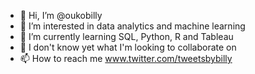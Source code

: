 - 👋 Hi, I’m @oukobilly
- 👀 I’m interested in data analytics and machine learning
- 🌱 I’m currently learning SQL, Python, R and Tableau
- 💞️ I don't know yet what I'm looking to collaborate on
- 📫 How to reach me www.twitter.com/tweetsbybilly

<!---
oukobilly/oukobilly is a ✨ special ✨ repository because its `README.md` (this file) appears on your GitHub profile.
You can click the Preview link to take a look at your changes.
--->
